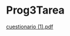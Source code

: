 # Prog3Tarea

[cuestionario (1).pdf](https://github.com/DerelPorto/Prog3Tarea/files/14860383/cuestionario.1.pdf)

